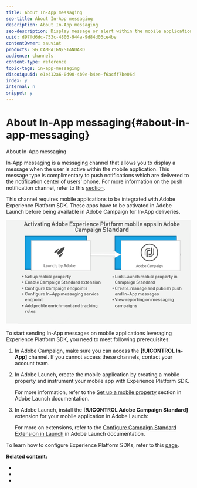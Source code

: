 ```yaml
---
title: About In-App messaging
seo-title: About In-App messaging
description: About In-App messaging
seo-description: Display message or alert within the mobile application with In-App messaging.
uuid: d97fd6dc-753c-4806-944a-9d84d06ce4be
contentOwner: sauviat
products: SG_CAMPAIGN/STANDARD
audience: channels
content-type: reference
topic-tags: in-app-messaging
discoiquuid: e1e412a6-0d90-4b9e-b4ee-f6acff7be06d
index: y
internal: n
snippet: y
---
```


# About In-App messaging{#about-in-app-messaging}

About In-App messaging

In-App messaging is a messaging channel that allows you to display a message when the user is active within the mobile application. This message type is complimentary to push notifications which are delivered to the notification center of users' phone. For more information on the push notification channel, refer to this [section](../../channels/using/about-push-notifications.md).

This channel requires mobile applications to be integrated with Adobe Experience Platform SDK. These apps have to be activated in Adobe Launch before being available in Adobe Campaign for In-App deliveries.

![](assets/launch_campaign.png)

To start sending In-App messages on mobile applications leveraging Experience Platform SDK, you need to meet following prerequisites:

1. In Adobe Campaign, make sure you can access the **[!UICONTROL In-App]** channel. If you cannot access these channels, contact your account team.
1. In Adobe Launch, create the mobile application by creating a mobile property and instrument your mobile app with Experience Platform SDK.

   For more information, refer to the [Set up a mobile property](https://aep-sdks.gitbook.io/docs/getting-started/create-a-mobile-property) section in Adobe Launch documentation.

1. In Adobe Launch, install the **[!UICONTROL Adobe Campaign Standard]** extension for your mobile application in Adobe Launch:

   For more on extensions, refer to the [Configure Campaign Standard Extension in Launch](https://aep-sdks.gitbook.io/docs/using-mobile-extensions/adobe-campaign-standard-beta) in Adobe Launch documentation.

To learn how to configure Experience Platform SDKs, refer to this [page](https://helpx.adobe.com/campaign/kb/configuring-app-sdk.html).

**Related content:**

* 
* 
*

